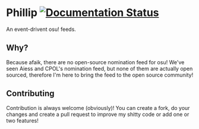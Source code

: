 # Phillip [![Documentation Status](https://readthedocs.org/projects/notaiess/badge/?version=latest)](https://notaiess.readthedocs.io/en/latest/?badge=latest)
An event-drivent osu! feeds.

## Why?
Because afaik, there are no open-source nomination feed for osu! We've seen Aiess and CPOL's nomination feed, but none of them are actually open sourced, therefore I'm here to bring the feed to the open source community!

## Contributing
Contribution is always welcome (obviously)! You can create a fork, do your changes and create a pull request to improve my shitty code or add one or two features!
